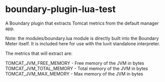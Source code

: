 # boundary-plugin-lua-test

A Boundary plugin that extracts Tomcat metrics from the default manager app.

Note: the modules/boundary.lua module is directly built into the Boundary Meter itself.  It is included here for use with the luvit standalone interpreter.

The metrics that will extract are:

TOMCAT_JVM_FREE_MEMORY - Free memory of the JVM in bytes
TOMCAT_JVM_TOTAL_MEMORY	- Total memory of the JVM in bytes
TOMCAT_JVM_MAX_MEMORY - Max memory of the JVM in bytes

